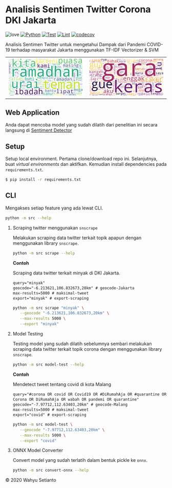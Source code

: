 # Analisis Sentimen Twitter Corona DKI Jakarta

![love](https://img.shields.io/badge/Made%20with-🖤-white)
[![Python](https://img.shields.io/badge/Python-≥3.8-green?logo=python)](https://www.python.org/)
[![Test](https://github.com/Hyuto/Analisis-Sentimen-Corona-DKI-Jakarta/actions/workflows/testing.yaml/badge.svg)](https://github.com/Hyuto/Analisis-Sentimen-Corona-DKI-Jakarta/actions/workflows/testing.yaml)
[![Lint](https://github.com/Hyuto/Analisis-Sentimen-Corona-DKI-Jakarta/actions/workflows/linting.yaml/badge.svg)](https://github.com/Hyuto/Analisis-Sentimen-Corona-DKI-Jakarta/actions/workflows/linting.yaml)
[![codecov](https://codecov.io/gh/Hyuto/Analisis-Sentimen-Corona-DKI-Jakarta/branch/master/graph/badge.svg?token=6L0ICORI22)](https://codecov.io/gh/Hyuto/Analisis-Sentimen-Corona-DKI-Jakarta)

Analisis Sentimen Twitter untuk mengetahui Dampak dari Pandemi COVID-19 terhadap masyarakat Jakarta
menggunakan TF-IDF Vectorizer &amp; SVM

|                                          |                                          |
| :--------------------------------------: | :--------------------------------------: |
| ![wc-positive](./assets/wc_positive.png) | ![wc-negative](./assets/wc_negative.png) |

## Web Application

Anda dapat mencoba model yang sudah dilatih dari penelitian ini secara langsung di
[Sentiment Detector](https://hyuto.github.io/showcase/sa-corona)

## Setup

Setup local environment. Pertama clone/download repo ini. Selanjutnya, buat _virtual environments_ dan aktifkan. Kemudian install dependencies pada `requirements.txt`.

```bash
$ pip install -r requirements.txt
```

## CLI

Mengakses setiap feature yang ada lewat CLI.

```bash
python -m src --help
```

1. Scraping twitter menggunakan `snscrape`

   Melakukan scraping data twitter terkait topik apapun dengan menggunakan library `snscrape`.

   ```bash
   python -m src scrape --help
   ```

   **Contoh**

   Scraping data twitter terkait minyak di DKI Jakarta.

   ```
   query="minyak"
   geocode="-6.213621,106.832673,20km" # geocode-Jakarta
   max-results=5000 # maksimal-tweet
   export="minyak" # export-scraping
   ```

   ```bash
   python -m src scrape "minyak" \
      --geocode "-6.213621,106.832673,20km" \
      --max-results 5000 \
      --export "minyak"
   ```

2. Model Testing

   Testing model yang sudah dilatih sebelumnya sembari melakukan scraping data twitter
   terkait topik corona dengan menggunakan library `snscrape`.

   ```bash
   python -m src model-test --help
   ```

   **Contoh**

   Mendetect tweet tentang covid di kota Malang

   ```
   query="#corona OR covid OR Covid19 OR #DiRumahAja OR #quarantine OR Corona OR DiRumahAja OR wabah OR pandemi OR quarantine"
   geocode="-7.97712,112.63403,20km" # geocode-Malang
   max-results=5000 # maksimal-tweet
   export="covid" # export-scraping
   ```

   ```bash
   python -m src model-test \
      --geocode "-7.97712,112.63403,20km" \
      --max-results 5000 \
      --export "covid"
   ```

3. ONNX Model Converter

   Convert model yang sudah terlatih dalam bentuk pickle ke `onnx`.

   ```bash
   python -m src convert-onnx --help
   ```

© 2020 Wahyu Setianto

